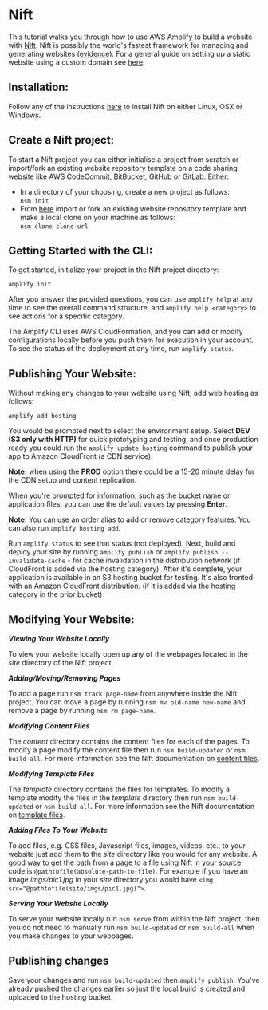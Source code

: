 ---
---


# Nift
This tutorial walks you through how to use AWS Amplify to build a website with [Nift](https://nift.cc). Nift is possibly the world's fastest framework for managing and generating websites ([evidence](https://hugo-vs-nift.gitlab.io/)). For a general guide on setting up a static website using a custom domain see [here](https://docs.aws.amazon.com/AmazonS3/latest/dev/website-hosting-custom-domain-walkthrough.html).

## Installation:

Follow any of the instructions [here](https://nift.cc/docs/installing_nift.html) to install Nift on either Linux, OSX or Windows.

## Create a Nift project:

To start a Nift project you can either initialise a project from scratch or import/fork an existing website repository template on a code sharing website like AWS CodeCommit, BitBucket, GitHub or GitLab. Either:

- In a directory of your choosing, create a new project as follows:<br>
  `nsm init`<br>
- From [here](https://nift.cc/resources/templates.html) import or fork an existing website repository template and make a local clone on your machine as follows:<br>
  `nsm clone clone-url`<br>

## Getting Started with the CLI:
To get started, initialize your project in the Nift project directory:

```
amplify init
```

After you answer the provided questions, you can use `amplify help` at any time to see the overall command structure, and `amplify help <category>` to see actions for a specific category. 

The Amplify CLI uses AWS CloudFormation, and you can add or modify configurations locally before you push them for execution in your account. To see the status of the deployment at any time, run `amplify status`.

## Publishing Your Website:

Without making any changes to your website using Nift, add web hosting as follows:
```
amplify add hosting
```

You would be prompted next to select the environment setup. Select **DEV (S3 only with HTTP)** for quick prototyping and testing, and once production ready you could run the `amplify update hosting` command to publish your app to Amazon CloudFront (a CDN service).

**Note:** when using the **PROD** option there could be a 15-20 minute delay for the CDN setup and content replication.

When you're prompted for information, such as the bucket name or application files, you can use the default values by pressing **Enter**.

**Note:** You can use an order alias to add or remove category features. You can also run `amplify hosting add`.

Run `amplify status` to see that status (not deployed). Next, build and deploy your site by running `amplify publish` or `amplify publish --invalidate-cache` - for cache invalidation in the distribution network (if CloudFront is added via the hosting category). After it's complete, your application is available in an S3 hosting bucket for testing. It's also fronted with an Amazon CloudFront distribution. (if it is added via the hosting category in the prior bucket)

## Modifying Your Website:

***Viewing Your Website Locally***

To view your website locally open up any of the webpages located in the *site* directory of the Nift project.

***Adding/Moving/Removing Pages***

To add a page run `nsm track page-name` from anywhere inside the Nift project. You can move a page by running `nsm mv old-name new-name` and remove a page by running `nsm rm page-name`. 

***Modifying Content Files***

The *content* directory contains the content files for each of the pages. To modify a page modify the content file then run `nsm build-updated` or `nsm build-all`. For more information see the Nift documentation on [content files](https://nift.cc/docs/content_files.html).

***Modifying Template Files***

The *template* directory contains the files for templates. To modify a template modify the files in the *template* directory then run `nsm build-updated` or `nsm build-all`. For more information see the Nift documentation on [template files](https://nift.cc/docs/template_files.html).

***Adding Files To Your Website***

To add files, e.g. CSS files, Javascript files, images, videos, etc., to your website just add them to the *site* directory like you would for any website. A good way to get the path from a page to a file using Nift in your source code is `@pathtofile(absolute-path-to-file)`. For example if you have an image *imgs/pic1.jpg* in your *site* directory you would have `<img src="@pathtofile(site/imgs/pic1.jpg)">`.

***Serving Your Website Locally***

To serve your website locally run `nsm serve` from within the Nift project, then you do not need to manually run `nsm build-updated` or `nsm build-all` when you make changes to your webpages.

## Publishing changes

Save your changes and run `nsm build-updated` then `amplify publish`. You've already pushed the changes earlier so just the local build is created and uploaded to the hosting bucket.
